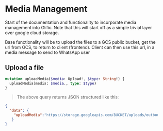 # Media Management

Start of the documentation and functionality to incorporate media management into Glific. Note
that this will start off as a simple trivial layer over google cloud storage.

Base functionality will be to upload the files to a GCS public bucket, get the url from GCS, to return to
client (frontend). Client can then use this url, in a media message to send to WhatsApp user


## Upload a file

```graphql
mutation uploadMedia($media: Upload!, $type: String!) {
  uploadMedia(media: $media., type: $type)
}
```

> The above query returns JSON structured like this:

```json
{
  "data": {
    "uploadMedia":"https://storage.googleapis.com/BUCKET/uploads/outbound/2021-17/NGO Main Account/70253d8b-e419-425f-ad24-7878eb8eb687.png"
   }
}
```
